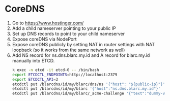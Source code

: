 # CoreDNS

1. Go to https://www.hostinger.com/
2. Add a child nameserver pointing to your public IP
3. Set up DNS records to point to your child nameserver
4. Expose coreDNS via NodePort
5. Expose coreDNS publicly by setting NAT in router settings with NAT loopback (so it works from the same network as
   well)
6. Add NS record for ns.dns.blarc.my.id and A record for blarc.my.id manually into ETCD.
   ```bash
   k exec -n etcd -it etcd-0 -- /bin/bash
   export ETCDCTL_ENDPOINTS=http://localhost:2379
   export ETCDCTL_API=3
   etcdctl put /blarcdns/id/my/blarc/dns/ns '{"host": "${public-ip}"}'
   etcdctl put /blarcdns/id/my/blarc '{"host":"ns.dns.blarc.my.id"}'
   etcdctl put /blarcdns/id/my/blarc/_acme-challenge '{"text":"dummy-value"}'
   ```

